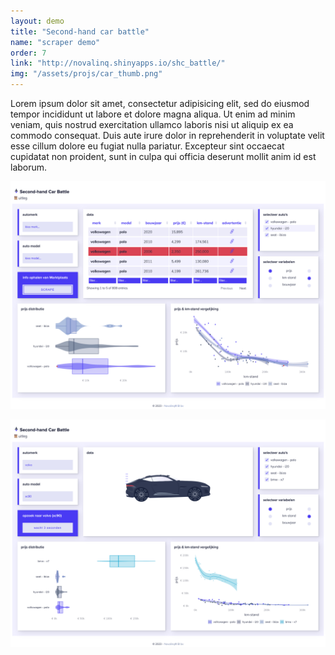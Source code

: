 ```yaml
---
layout: demo
title: "Second-hand car battle"
name: "scraper demo"
order: 7
link: "http://novalinq.shinyapps.io/shc_battle/"
img: "/assets/projs/car_thumb.png"
---
```


Lorem ipsum dolor sit amet, consectetur adipisicing elit, sed do eiusmod tempor incididunt ut labore et dolore magna aliqua. Ut enim ad minim veniam, quis nostrud exercitation ullamco laboris nisi ut aliquip ex ea commodo consequat. Duis aute irure dolor in reprehenderit in voluptate velit esse cillum dolore eu fugiat nulla pariatur. Excepteur sint occaecat cupidatat non proident, sunt in culpa qui officia deserunt mollit anim id est laborum.

![](/assets/proj_scr/shc-2.png)

![](/assets/proj_scr/shc1-2.png)